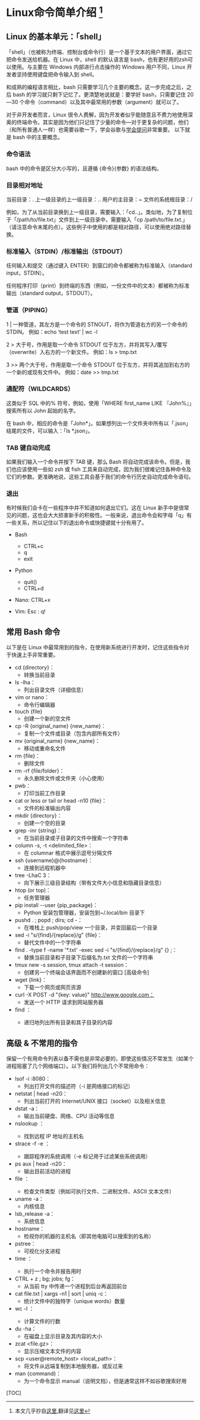 # Linux命令简单介绍 [^reference]
## Linux 的基本单元：「shell」
「shell」（也被称为终端、控制台或命令行）是一个基于文本的用户界面，通过它把命令发送给机器。在 Linux 中，shell 的默认语言是 bash，也有更好用的zsh可以使用。与主要在 Windows 内部进行点击操作的 Windows 用户不同，Linux 开发者坚持使用键盘把命令输入到 shell。

和成熟的编程语言相比，bash 只需要学习几个主要的概念。这一步完成之后，之后 bash 的学习就只剩下记忆了。更清楚地说就是：要学好 bash，只需要记住 20—30 个命令（command）以及其中最常用的参数（argument）就可以了。

对于非开发者而言，Linux 很令人费解，因为开发者似乎能随意且不费力地使用深奥的终端命令。其实是因为他们只记住了少量的命令—对于更复杂的问题，他们（和所有普通人一样）也需要谷歌一下，学会谷歌与[学会提问](https://github.com/ryanhanwu/How-To-Ask-Questions-The-Smart-Way/blob/master/README-zh_CN.md)非常重要。
以下就是 bash 中的主要概念。

### 命令语法

bash 中的命令是区分大小写的，且遵循 {命令}{参数} 的语法结构。
### 目录相对地址

当前目录：.
上一级目录的上一级目录：..
用户的主目录：~
文件的系统根目录：/

例如，为了从当前目录换到上一级目录，需要输入：「cd..」。类似地，为了复制位于「/path/to/file.txt」文件到上一级目录中，需要输入「cp /path/to/file.txt.」（请注意命令末尾的点）。这些例子中使用的都是相对路径，可以使用绝对路径替换。

### 标准输入（STDIN）/标准输出（STDOUT）

任何输入和提交（通过键入 ENTER）到窗口的命令都被称为标准输入（standard input，STDIN）。

任何程序打印（print）到终端的东西（例如，一份文件中的文本）都被称为标准输出（standard output，STDOUT）。

### 管道（PIPING）

 1 | 
 一种管道，其左方是一个命令的 STNOUT，将作为管道右方的另一个命令的 STDIN。
 例如：echo ‘test text’ | wc -l

2 >
 大于号，作用是取一个命令 STDOUT 位于左方，并将其写入/覆写（overwrite）入右方的一个新文件。
 例如：ls > tmp.txt

 3 >>
 两个大于号，作用是取一个命令 STDOUT 位于左方，并将其追加到右方的一个新的或现有文件中。
例如：date >> tmp.txt

### 通配符（WILDCARDS）

这类似于 SQL 中的% 符号，例如，使用「WHERE first_name LIKE 『John%』」搜索所有以 John 起始的名字。

在 bash 中，相应的命令是「John*」。如果想列出一个文件夹中所有以「.json」结尾的文件，可以输入：「ls *.json」。

### TAB 键自动完成

如果我们输入一个命令并按下 TAB 键，那么 Bash 将自动完成该命令。但是，我们也应该使用一些如 zsh 或 fish 工具来自动完成，因为我们很难记住各种命令及它们的参数。更准确地说，这些工具会基于我们的命令行历史自动完成命令语句。
### 退出

有时候我们会卡在一些程序中并不知道如何退出它们。这在 Linux 新手中是很常见的问题，这也会大大损害新手的积极性。一般来说，退出命令会和字母「q」有一些关系，所以记住以下的退出命令或快捷键就十分有用了。

* Bash
    * CTRL+c
    * q
    * exit
    
* Python
    * quit()
    * CTRL+d
    
* Nano: CTRL+x
* Vim: Esc : q!

## 常用 Bash 命令

以下是在 Linux 中最常用到的指令，在使用新系统进行开发时，记住这些指令对于快速上手非常重要。

* cd {directory}：
    * 转换当前目录
* ls -lha：
    * 列出目录文件（详细信息）
* vim or nano：
    * 命令行编辑器
* touch {file}
    *   创建一个新的空文件
* cp -R {original_name} {new_name}：
    * 复制一个文件或目录（包含内部所有文件）
* mv {original_name} {new_name}：
    * 移动或重命名文件
* rm {file}：
    * 删除文件
* rm -rf {file/folder}：
    * 永久删除文件或文件夹（小心使用）
* pwb：
    * 打印当前工作目录
* cat or less or tail or head -n10 {file}：
    * 文件的标准输出内容
* mkdir {directory}：
    * 创建一个空的目录
* grep -inr {string}：
    * 在当前目录或子目录的文件中搜索一个字符串
* column -s, -t <delimited_file>：
    * 在 columnar 格式中展示逗号分隔文件
* ssh {username}@{hostname}：
    * 连接到远程机器中
* tree -LhaC 3：
    * 向下展示三级目录结构（带有文件大小信息和隐藏目录信息）
* htop (or top)：
    * 任务管理器
* pip install --user {pip_package}：
    * Python 安装包管理器，安装包到~/.local/bin 目录下
* pushd . ; popd ; dirs; cd -：
    * 在堆栈上 push/pop/view 一个目录，并变回最后一个目录
* sed -i "s/{find}/{replace}/g" {file}：
    * 替代文件中的一个字符串
* find . -type f -name '*.txt' -exec sed -i "s/{find}/{replace}/g" {} \;：
    * 替换当前目录和子目录下后缀名为.txt 文件的一个字符串
* tmux new -s session, tmux attach -t session：
    * 创建另一个终端会话界面而不创建新的窗口 [高级命令]
* wget {link}：
    * 下载一个网页或网页资源
* curl -X POST -d "{key: value}" http://www.google.com：
    * 发送一个 HTTP 请求到网站服务器
* find <directory>：
    * 递归地列出所有目录和其子目录的内容
    
## 高级 & 不常用的指令

保留一个有用命令列表以备不需也是非常必要的，即使这些情况不常发生（如某个进程阻塞了几个网络端口）。以下我们将列出几个不常用命令：

* lsof -i :8080：
    * 列出打开文件的描述符（-i 是网络接口的标记）
* netstat | head -n20：
    * 列出当前打开的 Internet/UNIX 接口（socket）以及相关信息
* dstat -a：
    * 输出当前硬盘、网络、CPU 活动等信息
* nslookup <IP address>：
    * 找到远程 IP 地址的主机名
* strace -f -e <syscall> <cmd>：
    * 跟踪程序的系统调用（-e 标记用于过滤某些系统调用）
* ps aux | head -n20：
    * 输出目前活动的进程
* file <file>：
    * 检查文件类型（例如可执行文件、二进制文件、ASCII 文本文件）
* uname -a：
    * 内核信息
* lsb_release -a：
    * 系统信息
* hostname：
    * 检视你的机器的主机名（即其他电脑可以搜索到的名称）
* pstree：
    * 可视化分支进程
* time <cmd>：
    * 执行一个命令并报告用时
* CTRL + z ; bg; jobs; fg：
    * 从当前 tty 中传递一个进程到后台再返回前台
* cat file.txt | xargs -n1 | sort | uniq -c：
    * 统计文件中的独特字（unique words）数量
* wc -l <file>：
    * 计算文件的行数
* du -ha：
    * 在磁盘上显示目录及其内容的大小
* zcat <file.gz>：
    * 显示压缩文本文件的内容
* scp <user@remote_host> <local_path>：
    * 将文件从远端复制到本地服务器，或反过来
* man {command}：
    * 为一个命令显示 manual（说明文档），但是通常这样不如谷歌搜索好用

[TOC]
[^reference]: 本文几乎抄自[这里](https://alexpetralia.com/posts/2017/6/26/learning-linux-bash-to-get-things-done),翻译见[这里](https://mp.weixin.qq.com/s?__biz=MzA3MzI4MjgzMw==&mid=2650733548&idx=1&sn=0d8388ea530acc77418acdd35274e119&chksm=871b3f92b06cb68476247cea7bc28fa98cc4fee9ec67a415a95ee29260be7c5ddeb6ff3dab21&mpshare=1&scene=23&srcid=1122bKqm5k5Mk13vF4leInFV#rd)


